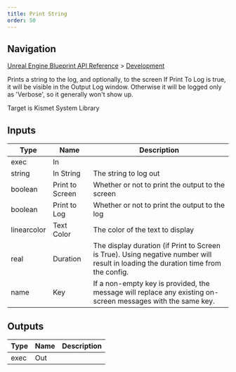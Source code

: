 ```yaml
---
title: Print String
order: 50
---
```

## Navigation

[Unreal Engine Blueprint API Reference](https://dev.epicgames.com/documentation/en-us/unreal-engine/BlueprintAPI) > [Development](https://dev.epicgames.com/documentation/en-us/unreal-engine/BlueprintAPI/Development)

Prints a string to the log, and optionally, to the screen
If Print To Log is true, it will be visible in the Output Log window. Otherwise it will be logged only as 'Verbose', so it generally won't show up.

Target is Kismet System Library

## Inputs

| Type | Name | Description |
| --- | --- | --- |
| exec | In |  |
| string | In String | The string to log out |
| boolean | Print to Screen | Whether or not to print the output to the screen |
| boolean | Print to Log | Whether or not to print the output to the log |
| linearcolor | Text Color | The color of the text to display |
| real | Duration | The display duration (if Print to Screen is True). Using negative number will result in loading the duration time from the config. |
| name | Key | If a non-empty key is provided, the message will replace any existing on-screen messages with the same key. |

## Outputs

| Type | Name | Description |
| --- | --- | --- |
| exec | Out |  |
